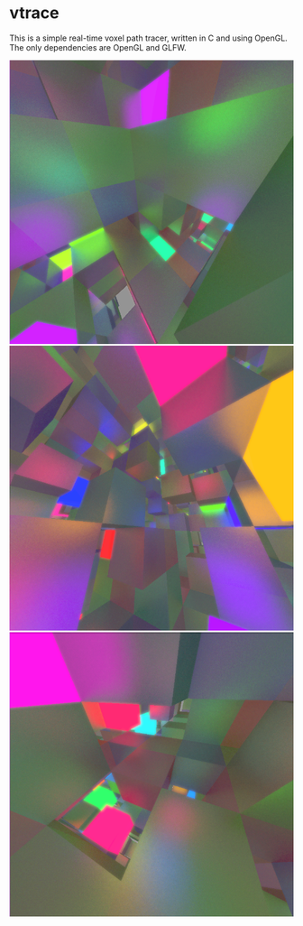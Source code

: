 # vtrace
This is a simple real-time voxel path tracer, written in C and using OpenGL. The only dependencies are OpenGL and GLFW.

![screenshot1.png](images/screenshot1.png)
![screenshot2.png](images/screenshot2.png)
![screenshot3.png](images/screenshot3.png)
